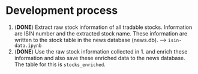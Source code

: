 # Development process
1. (**DONE**) Extract raw stock information of all tradable stocks. Information are ISIN number and the extracted stock name. These information are written to the stock table in the news database (news.db). --> ``isin-data.ipynb``
2. (**DONE**) Use the raw stock information collected in 1. and enrich these information and also save these enriched data to the news database. The table for this is ``stocks_enriched``. 

